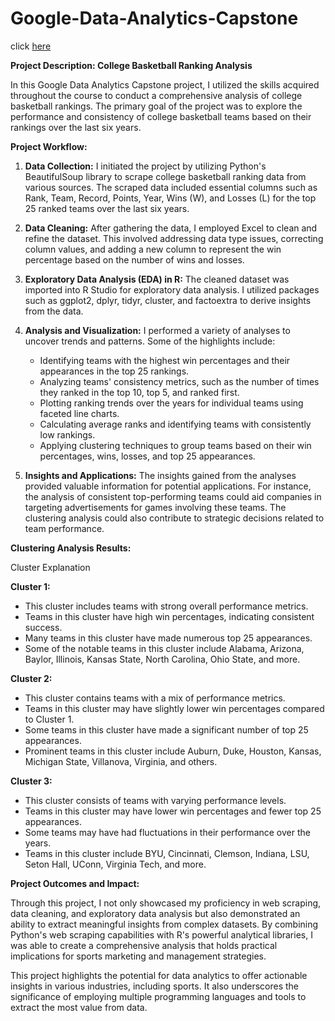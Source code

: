# Google-Data-Analytics-Capstone

click [here](https://bennettnottingham.github.io/Google-Data-Analytics-Capstone/)


**Project Description: College Basketball Ranking Analysis**

In this Google Data Analytics Capstone project, I utilized the skills acquired throughout the course to conduct a comprehensive analysis of college basketball rankings. The primary goal of the project was to explore the performance and consistency of college basketball teams based on their rankings over the last six years.

**Project Workflow:**

1. **Data Collection:** I initiated the project by utilizing Python's BeautifulSoup library to scrape college basketball ranking data from various sources. The scraped data included essential columns such as Rank, Team, Record, Points, Year, Wins (W), and Losses (L) for the top 25 ranked teams over the last six years.

2. **Data Cleaning:** After gathering the data, I employed Excel to clean and refine the dataset. This involved addressing data type issues, correcting column values, and adding a new column to represent the win percentage based on the number of wins and losses.

3. **Exploratory Data Analysis (EDA) in R:** The cleaned dataset was imported into R Studio for exploratory data analysis. I utilized packages such as ggplot2, dplyr, tidyr, cluster, and factoextra to derive insights from the data.

4. **Analysis and Visualization:** I performed a variety of analyses to uncover trends and patterns. Some of the highlights include:
   - Identifying teams with the highest win percentages and their appearances in the top 25 rankings.
   - Analyzing teams' consistency metrics, such as the number of times they ranked in the top 10, top 5, and ranked first.
   - Plotting ranking trends over the years for individual teams using faceted line charts.
   - Calculating average ranks and identifying teams with consistently low rankings.
   - Applying clustering techniques to group teams based on their win percentages, wins, losses, and top 25 appearances.

5. **Insights and Applications:** The insights gained from the analyses provided valuable information for potential applications. For instance, the analysis of consistent top-performing teams could aid companies in targeting advertisements for games involving these teams. The clustering analysis could also contribute to strategic decisions related to team performance.

**Clustering Analysis Results:**

Cluster Explanation

**Cluster 1:**
- This cluster includes teams with strong overall performance metrics.
- Teams in this cluster have high win percentages, indicating consistent success.
- Many teams in this cluster have made numerous top 25 appearances.
- Some of the notable teams in this cluster include Alabama, Arizona, Baylor, Illinois, Kansas State, North Carolina, Ohio State, and more.

**Cluster 2:**
- This cluster contains teams with a mix of performance metrics.
- Teams in this cluster may have slightly lower win percentages compared to Cluster 1.
- Some teams in this cluster have made a significant number of top 25 appearances.
- Prominent teams in this cluster include Auburn, Duke, Houston, Kansas, Michigan State, Villanova, Virginia, and others.

**Cluster 3:**
- This cluster consists of teams with varying performance levels.
- Teams in this cluster may have lower win percentages and fewer top 25 appearances.
- Some teams may have had fluctuations in their performance over the years.
- Teams in this cluster include BYU, Cincinnati, Clemson, Indiana, LSU, Seton Hall, UConn, Virginia Tech, and more.

**Project Outcomes and Impact:**

Through this project, I not only showcased my proficiency in web scraping, data cleaning, and exploratory data analysis but also demonstrated an ability to extract meaningful insights from complex datasets. By combining Python's web scraping capabilities with R's powerful analytical libraries, I was able to create a comprehensive analysis that holds practical implications for sports marketing and management strategies.

This project highlights the potential for data analytics to offer actionable insights in various industries, including sports. It also underscores the significance of employing multiple programming languages and tools to extract the most value from data.
